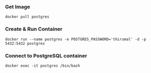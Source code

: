 ### Get Image

    docker pull postgres

### Create & Run Container

    docker run --name postgres -e POSTGRES_PASSWORD='thirumal' -d -p 5432:5432 postgres

### Connect to PostgreSQL container

    docker exec -it postgres /bin/bash
